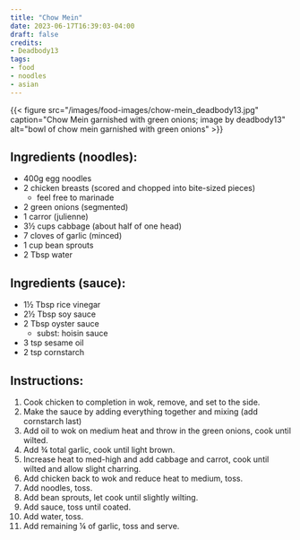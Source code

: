 ```yaml
---
title: "Chow Mein"
date: 2023-06-17T16:39:03-04:00
draft: false
credits:
- Deadbody13
tags:
- food
- noodles
- asian
---
```


{{< figure src="/images/food-images/chow-mein_deadbody13.jpg" caption="Chow Mein garnished with green onions; image by deadbody13" alt="bowl of chow mein garnished with green onions" >}}

## Ingredients (noodles):
- 400g egg noodles
- 2 chicken breasts (scored and chopped into bite-sized pieces)
    - feel free to marinade
- 2 green onions (segmented)
- 1 carror (julienne)
- 3&frac12; cups cabbage (about half of one head)
- 7 cloves of garlic (minced)
- 1 cup bean sprouts
- 2 Tbsp water

## Ingredients (sauce):
- 1&frac12; Tbsp rice vinegar
- 2&frac12; Tbsp soy sauce
- 2 Tbsp oyster sauce
    - subst: hoisin sauce
- 3 tsp sesame oil
- 2 tsp cornstarch

## Instructions:
1. Cook chicken to completion in wok, remove, and set to the side.
2. Make the sauce by adding everything together and mixing (add cornstarch last)
3. Add oil to wok on medium heat and throw in the green onions, cook until wilted.
4. Add &frac34; total garlic, cook until light brown.
5. Increase heat to med-high and add cabbage and carrot, cook until wilted and allow slight charring.
6. Add chicken back to wok and reduce heat to medium, toss.
7. Add noodles, toss.
8. Add bean sprouts, let cook until slightly wilting.
9. Add sauce, toss until coated.
10. Add water, toss.
11. Add remaining &frac14; of garlic, toss and serve.
